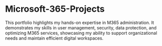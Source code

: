 # Microsoft-365-Projects
This portfolio highlights my hands-on expertise in M365 administration. It demonstrates my skills in user management, security, data protection, and optimizing M365 services, showcasing my ability to support organizational needs and maintain efficient digital workspaces.
